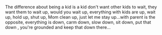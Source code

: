 The difference about being a kid is a kid don't want other kids to wait, they want them to wait up, would you wait up, everything with kids are up, wait up, hold up, shut up, Mom clean up, just let me stay up...with parent is the opposite, everything is down, carm down, slow down, sit down, put that down , you're grounded and keep that down there...
